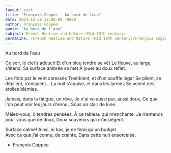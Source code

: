 ```yaml
---
layout: post
title: "François Coppée - Au bord de leau"
date: 2024-12-30 12:00:00 -0000
author: François Coppée
quote: "Au bord de l'eau"
subject: French Realism and Nature (Mid 19th century)
permalink: /French Realism and Nature (Mid 19th century)/François Coppée/François Coppée - Au bord de leau
---
```


Au bord de l'eau

Ce soir, le ciel s'adoucit
Et d'un bleu tendre se vêt
Le fleuve, au large, s’étend,
Sa surface ambrée se met
À jouer au doux reflet.  

Les flots par le vent caressés
Tremblent, et d'un souffle léger 
Se plient, se déplient, s’enlacent...
La nuit s'apaise, et dans les larmes
Se voient des étoiles blémies.

Jamais, dans la fatigue, un rêve,
Je n'ai vu aussi pur, aussi doux,
Ce que l'on peut voir les jours d'ennui,
Sous un clair de lune.

Mêlez-vous, ô tendres pensées,
À ce tableau qui m’enchante.
Je n’entends pour vous que de doux,
Doux souvenirs qui m’assiègent.

Surface calme!
Ainsi, si bas, je ne ferai qu'un budget  
Avec ce que j’ai connu, de crainte,
Dans cette nuit ensorcelée.

- François Coppée
